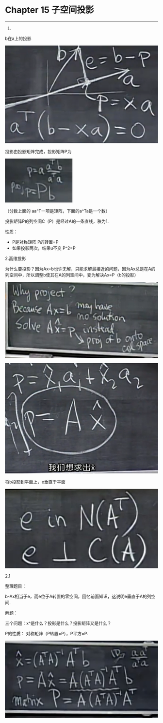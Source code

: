 # Chapter 15 子空间投影

---

1.

b在a上的投影

![](/assets/微信图片_20180116132636.png)

投影由投影矩阵完成，投影矩阵P为

![](/assets/微信图片_20180116132701.png)

（分数上面的 aa^T一项是矩阵，下面的a^Ta是一个数）

投影矩阵P的列空间C（P）是经过A的一条直线，秩为1.

性质：

* P是对称矩阵 P的转置=P
* 如果投影两次，结果u不变 P^2=P



2.高维投影

为什么要投影？因为Ax=b也许无解，只能求解最接近的问题，因为Ax总是在A的列空间中，所以调整b使其在A的列空间中，变为解决Ax=P（b的投影）

![](/assets/微信图片_20180116132705.png)

![](/assets/微信图片_20180116132707.png)

将b投影到平面上，e垂直于平面

![](/assets/微信图片_20180116132713.png)

2.1

整理题目：

b-Ax相当于e，而e位于A转置的零空间，回忆前面知识，这说明e垂直于A的列空间.

解题：

三个问题：x^是什么？投影是什么？投影矩阵又是什么？

P的性质： 对称矩阵（P转置=P），P平方=P.

![](/assets/微信图片_20180116132718.png)

